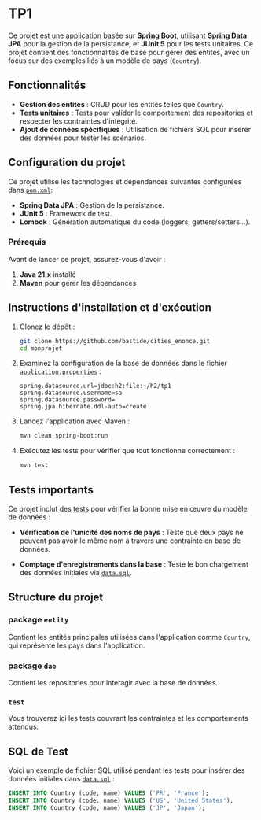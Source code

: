 # TP1

Ce projet est une application basée sur **Spring Boot**, utilisant **Spring Data JPA** pour la gestion de la persistance, et **JUnit 5** pour les tests unitaires. Ce projet contient des fonctionnalités de base pour gérer des entités, avec un focus sur des exemples liés à un modèle de pays (`Country`).

## Fonctionnalités

- **Gestion des entités** : CRUD pour les entités telles que `Country`.
- **Tests unitaires** : Tests pour valider le comportement des repositories et respecter les contraintes d'intégrité.
- **Ajout de données spécifiques** : Utilisation de fichiers SQL pour insérer des données pour tester les scénarios.

## Configuration du projet

Ce projet utilise les technologies et dépendances suivantes configurées dans [`pom.xml`](pom.xml):

- **Spring Data JPA** : Gestion de la persistance.
- **JUnit 5** : Framework de test.
- **Lombok** : Génération automatique du code (loggers, getters/setters...).

### Prérequis

Avant de lancer ce projet, assurez-vous d'avoir :

1. **Java 21.x** installé
2. **Maven** pour gérer les dépendances

## Instructions d'installation et d'exécution

1. Clonez le dépôt :

   ```bash
   git clone https://github.com/bastide/cities_enonce.git
   cd monprojet
   ```

2. Examinez la configuration de la base de données dans le fichier [`application.properties`](src/main/resources/application.properties) :

   ```
   spring.datasource.url=jdbc:h2:file:~/h2/tp1
   spring.datasource.username=sa
   spring.datasource.password=
   spring.jpa.hibernate.ddl-auto=create
   ```

3. Lancez l'application avec Maven :

   ```bash
   mvn clean spring-boot:run
   ```

4. Exécutez les tests pour vérifier que tout fonctionne correctement :

   ```bash
   mvn test
   ```

## Tests importants

Ce projet inclut des [tests](src/test/java/monprojet/dao/CountryRepositoryTest.java) pour vérifier la bonne mise en œuvre du modèle de données :

- **Vérification de l'unicité des noms de pays** :
  Teste que deux pays ne peuvent pas avoir le même nom à travers une contrainte en base de données.

- **Comptage d'enregistrements dans la base** : 
  Teste le bon chargement des données initiales via [`data.sql`](src/main/resources/data.sql).

## Structure du projet
### package `entity`

Contient les entités principales utilisées dans l'application comme `Country`, qui représente les pays dans l'application.


### package `dao`

Contient les repositories pour interagir avec la base de données. 

### `test`

Vous trouverez ici les tests couvrant les contraintes et les comportements attendus.

## SQL de Test

Voici un exemple de fichier SQL utilisé pendant les tests pour insérer des données initiales dans [`data.sql`](src/main/resources/data.sql) :

```sql
INSERT INTO Country (code, name) VALUES ('FR', 'France');
INSERT INTO Country (code, name) VALUES ('US', 'United States');
INSERT INTO Country (code, name) VALUES ('JP', 'Japan');
```

